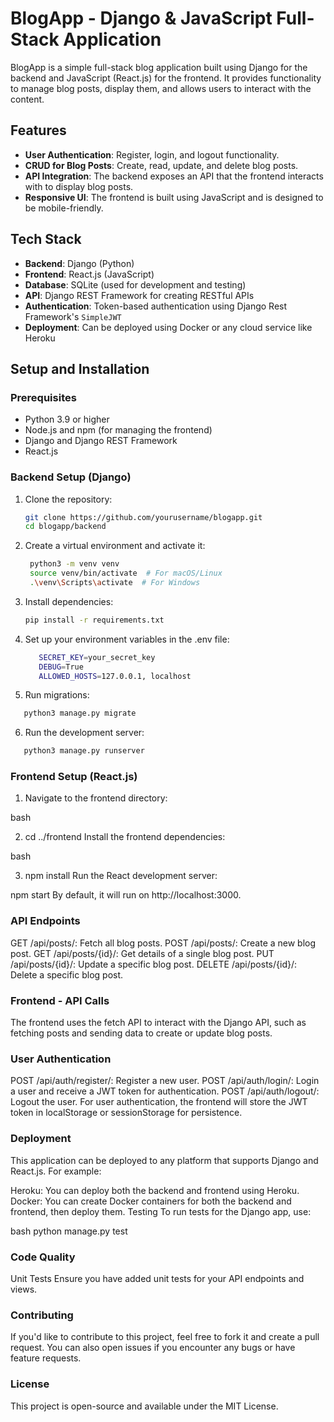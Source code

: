 # BlogApp - Django & JavaScript Full-Stack Application

BlogApp is a simple full-stack blog application built using Django for the backend and JavaScript (React.js) for the frontend. It provides functionality to manage blog posts, display them, and allows users to interact with the content.

## Features

- **User Authentication**: Register, login, and logout functionality.
- **CRUD for Blog Posts**: Create, read, update, and delete blog posts.
- **API Integration**: The backend exposes an API that the frontend interacts with to display blog posts.
- **Responsive UI**: The frontend is built using JavaScript and is designed to be mobile-friendly.

## Tech Stack

- **Backend**: Django (Python)
- **Frontend**: React.js (JavaScript)
- **Database**: SQLite (used for development and testing)
- **API**: Django REST Framework for creating RESTful APIs
- **Authentication**: Token-based authentication using Django Rest Framework's `SimpleJWT`
- **Deployment**: Can be deployed using Docker or any cloud service like Heroku

## Setup and Installation

### Prerequisites

- Python 3.9 or higher
- Node.js and npm (for managing the frontend)
- Django and Django REST Framework
- React.js

### Backend Setup (Django)

1. Clone the repository:

   ```bash
   git clone https://github.com/yourusername/blogapp.git
   cd blogapp/backend
   ```

2. Create a virtual environment and activate it:

   ```bash
    python3 -m venv venv
    source venv/bin/activate  # For macOS/Linux
    .\venv\Scripts\activate  # For Windows

   ```

3. Install dependencies:

   ```bash
   pip install -r requirements.txt
   ```

4. Set up your environment variables in the .env file:
   ```bash
      SECRET_KEY=your_secret_key
      DEBUG=True
      ALLOWED_HOSTS=127.0.0.1, localhost
   ```
5. Run migrations:

```bash
   python3 manage.py migrate
```

6. Run the development server:

```bash
   python3 manage.py runserver
```

### Frontend Setup (React.js)

1. Navigate to the frontend directory:

bash

2. cd ../frontend
   Install the frontend dependencies:

bash

3. npm install
   Run the React development server:

npm start
By default, it will run on http://localhost:3000.

### API Endpoints

GET /api/posts/: Fetch all blog posts.
POST /api/posts/: Create a new blog post.
GET /api/posts/{id}/: Get details of a single blog post.
PUT /api/posts/{id}/: Update a specific blog post.
DELETE /api/posts/{id}/: Delete a specific blog post.

### Frontend - API Calls

The frontend uses the fetch API to interact with the Django API, such as fetching posts and sending data to create or update blog posts.

### User Authentication

POST /api/auth/register/: Register a new user.
POST /api/auth/login/: Login a user and receive a JWT token for authentication.
POST /api/auth/logout/: Logout the user.
For user authentication, the frontend will store the JWT token in localStorage or sessionStorage for persistence.

### Deployment

This application can be deployed to any platform that supports Django and React.js. For example:

Heroku: You can deploy both the backend and frontend using Heroku.
Docker: You can create Docker containers for both the backend and frontend, then deploy them.
Testing
To run tests for the Django app, use:

bash
python manage.py test

### Code Quality

Unit Tests
Ensure you have added unit tests for your API endpoints and views.

### Contributing

If you'd like to contribute to this project, feel free to fork it and create a pull request. You can also open issues if you encounter any bugs or have feature requests.

### License

This project is open-source and available under the MIT License.

